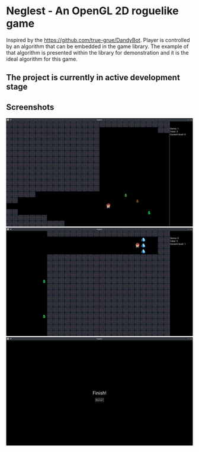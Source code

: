 
# Neglest - An OpenGL 2D roguelike game

Inspired by the https://github.com/true-grue/DandyBot. 
Player is controlled by an algorithm that can be embedded in the game library. 
The example of that algorithm is presented within the library for demonstration 
and it is the ideal algorithm for this game.

## The project is currently in active development stage

## Screenshots

![](screenshots/a.png)
![](screenshots/b.png)
![](screenshots/c.png)
